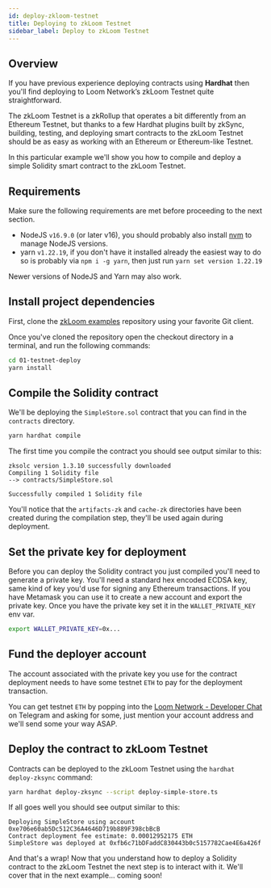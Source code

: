 ```yaml
---
id: deploy-zkloom-testnet
title: Deploying to zkLoom Testnet
sidebar_label: Deploy to zkLoom Testnet
---
```


## Overview

If you have previous experience deploying contracts using **Hardhat** then you'll find deploying to Loom Network’s zkLoom Testnet quite straightforward.

The zkLoom Testnet is a zkRollup that operates a bit differently from an Ethereum Testnet, but thanks to a few Hardhat plugins built by zkSync,
building, testing, and deploying smart contracts to the zkLoom Testnet should be as easy as working with an Ethereum or Ethereum-like Testnet.

In this particular example we'll show you how to compile and deploy a simple Solidity smart contract to the zkLoom Testnet.

## Requirements

Make sure the following requirements are met before proceeding to the next section.

- NodeJS `v16.9.0` (or later v16), you should probably also install [nvm](https://github.com/nvm-sh/nvm#installing-and-updating) to manage NodeJS versions.
- yarn `v1.22.19`, if you don't have it installed already the easiest way to do so is probably via `npm i -g yarn`, then just run `yarn set version 1.22.19`

Newer versions of NodeJS and Yarn may also work.

## Install project dependencies

First, clone the [zkLoom examples](https://github.com/loomnetwork/zkloom-examples) repository using your favorite Git client.

Once you've cloned the repository open the checkout directory in a terminal, and run the following commands:

```bash
cd 01-testnet-deploy
yarn install
```

## Compile the Solidity contract

We'll be deploying the `SimpleStore.sol` contract that you can find in the `contracts` directory.

```bash
yarn hardhat compile
```

The first time you compile the contract you should see output similar to this:
```
zksolc version 1.3.10 successfully downloaded
Compiling 1 Solidity file
--> contracts/SimpleStore.sol

Successfully compiled 1 Solidity file
```

You'll notice that the `artifacts-zk` and `cache-zk` directories have been created during the compilation step,
they'll be used again during deployment.

## Set the private key for deployment

Before you can deploy the Solidity contract you just compiled you'll need to generate a private key.
You'll need a standard hex encoded ECDSA key, same kind of key you'd use for signing any Ethereum transactions.
If you have Metamask you can use it to create a new account and export the private key.
Once you have the private key set it in the `WALLET_PRIVATE_KEY` env var.
```bash
export WALLET_PRIVATE_KEY=0x...
```

## Fund the deployer account

The account associated with the private key you use for the contract deployment needs to have some testnet `ETH`
to pay for the deployment transaction.

You can get testnet `ETH` by popping into the [Loom Network - Developer Chat](https://t.me/loomnetworkdev)
on Telegram and asking for some, just mention your account address and we'll send some your way ASAP.

## Deploy the contract to zkLoom Testnet

Contracts can be deployed to the zkLoom Testnet using the `hardhat deploy-zksync` command:

```bash
yarn hardhat deploy-zksync --script deploy-simple-store.ts
```

If all goes well you should see output similar to this:
```
Deploying SimpleStore using account 0xe706e60ab5Dc512C36A4646D719b889F398cbBcB
Contract deployment fee estimate: 0.00012952175 ETH
SimpleStore was deployed at 0xfb6c71bDFaddC830443b0c5157782Cae4E6a426f
```

And that's a wrap! Now that you understand how to deploy a Solidity contract to the zkLoom Testnet
the next step is to interact with it. We'll cover that in the next example... coming soon!